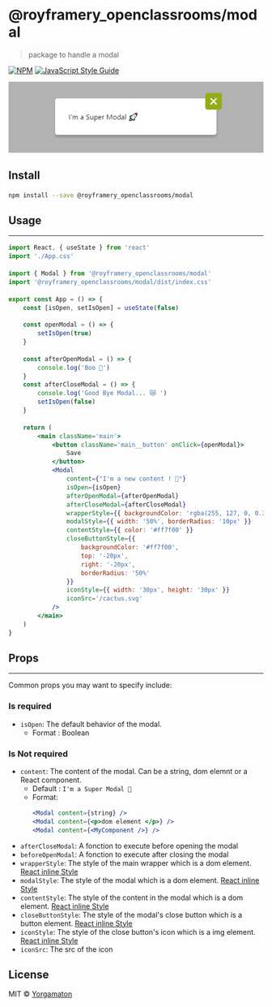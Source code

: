 # @royframery_openclassrooms/modal

> package to handle a modal

[![NPM](https://img.shields.io/npm/v/@royframery_openclassrooms/modal.svg)](https://www.npmjs.com/package/@royframery_openclassrooms/modal) [![JavaScript Style Guide](https://img.shields.io/badge/code_style-standard-brightgreen.svg)](https://standardjs.com)

![Modal example](./example_modal.png)

## Install

```bash
npm install --save @royframery_openclassrooms/modal
```

## Usage
---
```jsx
import React, { useState } from 'react'
import './App.css'

import { Modal } from '@royframery_openclassrooms/modal'
import '@royframery_openclassrooms/modal/dist/index.css'

export const App = () => {
    const [isOpen, setIsOpen] = useState(false)

    const openModal = () => {
        setIsOpen(true)
    }

    const afterOpenModal = () => {
        console.log('Boo 👻')
    }
    const afterCloseModal = () => {
        console.log('Good Bye Modal... 😿 ')
        setIsOpen(false)
    }

    return (
        <main className='main'>
            <button className='main__button' onClick={openModal}>
                Save
            </button>
            <Modal
                content={"I'm a new content ! 💃"}
                isOpen={isOpen}
                afterOpenModal={afterOpenModal}
                afterCloseModal={afterCloseModal}
                wrapperStyle={{ backgroundColor: 'rgba(255, 127, 0, 0.3)' }}
                modalStyle={{ width: '50%', borderRadius: '10px' }}
                contentStyle={{ color: '#ff7f00' }}
                closeButtonStyle={{
                    backgroundColor: '#ff7f00',
                    top: '-20px',
                    right: '-20px',
                    borderRadius: '50%'
                }}
                iconStyle={{ width: '30px', height: '30px' }}
                iconSrc='/cactus.svg'
            />
        </main>
    )
}
```

## Props
---
Common props you may want to specify include:

### __Is required__
- ```isOpen```: The default behavior of the modal. 
  - Format : Boolean

### __Is Not required__
- ```content```: The content of the modal. Can be a string, dom elemnt or a React component.
  - Default : `I'm a Super Modal 🚀`
  - Format: 
    ```jsx
    <Modal content={string} />
    <Modal content={<p>dom element </p>} />
    <Modal content={<MyComponent />} />
    ``` 
- ```afterCloseModal```: A fonction to execute before opening the modal
- ```beforeOpenModal```: A fonction to execute after closing the modal
- ```wrapperStyle```: The style of the main wrapper which is a dom element. [React inline Style](https://reactjs.org/docs/dom-elements.html#style)
- ```modalStyle```: The style of the modal which is a dom element. [React inline Style](https://reactjs.org/docs/dom-elements.html#style)
- ```contentStyle```: The style of the content in the modal which is a dom element. [React inline Style](https://reactjs.org/docs/dom-elements.html#style)
- ```closeButtonStyle```: The style of the modal's close button which is a button element. [React inline Style](https://reactjs.org/docs/dom-elements.html#style)
- ```iconStyle```: The style of the close button's icon which is a img element. [React inline Style](https://reactjs.org/docs/dom-elements.html#style)
- ```iconSrc```: The src of the icon

## License

MIT © [Yorgamaton](https://github.com/Yorgamaton)
